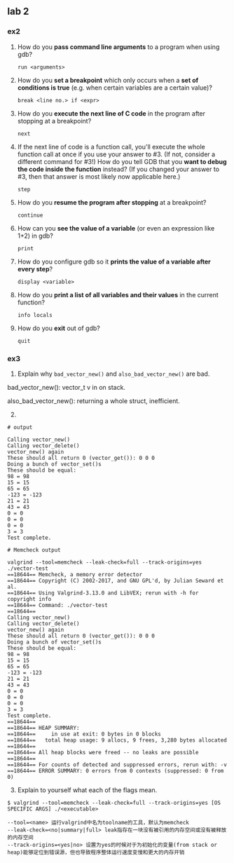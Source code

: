 ## lab 2

### ex2

1. How do you **pass command line arguments** to a program when using gdb?

   `run <arguments>`

2. How do you **set a breakpoint** which only occurs when a **set of conditions is true** (e.g. when certain variables are a certain value)?

   `break <line no.> if <expr>`

3. How do you **execute the next line of C code** in the program after stopping at a breakpoint?

   `next`

4. If the next line of code is a function call, you'll execute the whole function call at once if you use your answer to #3. (If not, consider a different command for #3!) How do you tell GDB that you **want to debug the code inside the function** instead? (If you changed your answer to #3, then that answer is most likely now applicable here.)

   `step`

5. How do you **resume the program after stopping** at a breakpoint?

   `continue`

6. How can you **see the value of a variable** (or even an expression like 1+2) in gdb?

   `print`

7. How do you configure gdb so it **prints the value of a variable after every step**?

   `display <variable>`

8. How do you **print a list of all variables and their values** in the current function?

   `info locals`

9. How do you **exit** out of gdb?

   `quit`



### ex3

1. Explain why `bad_vector_new()` and `also_bad_vector_new()` are bad.

bad_vector_new(): vector_t v in on stack.

also_bad_vector_new(): returning a whole struct, inefficient.

2. 

```
# output

Calling vector_new()
Calling vector_delete()
vector_new() again
These should all return 0 (vector_get()): 0 0 0
Doing a bunch of vector_set()s
These should be equal:
98 = 98
15 = 15
65 = 65
-123 = -123
21 = 21
43 = 43
0 = 0
0 = 0
0 = 0
3 = 3
Test complete.

# Memcheck output

valgrind --tool=memcheck --leak-check=full --track-origins=yes ./vector-test
==18644== Memcheck, a memory error detector
==18644== Copyright (C) 2002-2017, and GNU GPL'd, by Julian Seward et al.
==18644== Using Valgrind-3.13.0 and LibVEX; rerun with -h for copyright info
==18644== Command: ./vector-test
==18644==
Calling vector_new()
Calling vector_delete()
vector_new() again
These should all return 0 (vector_get()): 0 0 0
Doing a bunch of vector_set()s
These should be equal:
98 = 98
15 = 15
65 = 65
-123 = -123
21 = 21
43 = 43
0 = 0
0 = 0
0 = 0
3 = 3
Test complete.
==18644==
==18644== HEAP SUMMARY:
==18644==     in use at exit: 0 bytes in 0 blocks
==18644==   total heap usage: 9 allocs, 9 frees, 3,280 bytes allocated
==18644==
==18644== All heap blocks were freed -- no leaks are possible
==18644==
==18644== For counts of detected and suppressed errors, rerun with: -v
==18644== ERROR SUMMARY: 0 errors from 0 contexts (suppressed: 0 from 0)
```

3. Explain to yourself what each of the flags mean.

```
$ valgrind --tool=memcheck --leak-check=full --track-origins=yes [OS SPECIFIC ARGS] ./<executable>
```

```
--tool=<name> 运行valgrind中名为toolname的工具，默认为memcheck
--leak-check=<no|summary|full> leak指存在一块没有被引用的内存空间或没有被释放的内存空间
--track-origins=<yes|no> 设置为yes的时候对于为初始化的变量(from stack or heap)能够定位到错误源，但也导致程序整体运行速度变慢和更大的内存开销
```



